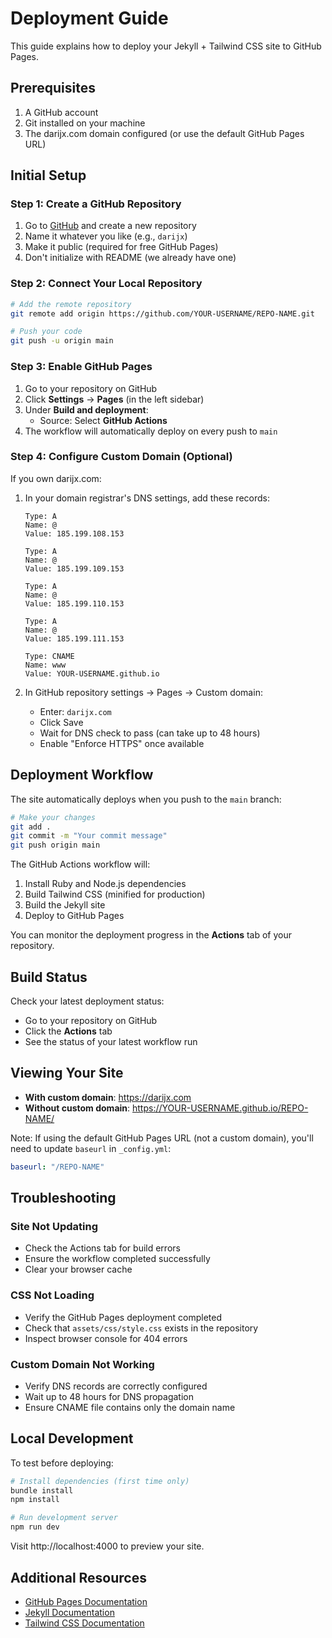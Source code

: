 # Deployment Guide

This guide explains how to deploy your Jekyll + Tailwind CSS site to GitHub Pages.

## Prerequisites

1. A GitHub account
2. Git installed on your machine
3. The darijx.com domain configured (or use the default GitHub Pages URL)

## Initial Setup

### Step 1: Create a GitHub Repository

1. Go to [GitHub](https://github.com) and create a new repository
2. Name it whatever you like (e.g., `darijx`)
3. Make it public (required for free GitHub Pages)
4. Don't initialize with README (we already have one)

### Step 2: Connect Your Local Repository

```bash
# Add the remote repository
git remote add origin https://github.com/YOUR-USERNAME/REPO-NAME.git

# Push your code
git push -u origin main
```

### Step 3: Enable GitHub Pages

1. Go to your repository on GitHub
2. Click **Settings** → **Pages** (in the left sidebar)
3. Under **Build and deployment**:
   - Source: Select **GitHub Actions**
4. The workflow will automatically deploy on every push to `main`

### Step 4: Configure Custom Domain (Optional)

If you own darijx.com:

1. In your domain registrar's DNS settings, add these records:
   ```
   Type: A
   Name: @
   Value: 185.199.108.153
   
   Type: A
   Name: @
   Value: 185.199.109.153
   
   Type: A
   Name: @
   Value: 185.199.110.153
   
   Type: A
   Name: @
   Value: 185.199.111.153
   
   Type: CNAME
   Name: www
   Value: YOUR-USERNAME.github.io
   ```

2. In GitHub repository settings → Pages → Custom domain:
   - Enter: `darijx.com`
   - Click Save
   - Wait for DNS check to pass (can take up to 48 hours)
   - Enable "Enforce HTTPS" once available

## Deployment Workflow

The site automatically deploys when you push to the `main` branch:

```bash
# Make your changes
git add .
git commit -m "Your commit message"
git push origin main
```

The GitHub Actions workflow will:
1. Install Ruby and Node.js dependencies
2. Build Tailwind CSS (minified for production)
3. Build the Jekyll site
4. Deploy to GitHub Pages

You can monitor the deployment progress in the **Actions** tab of your repository.

## Build Status

Check your latest deployment status:
- Go to your repository on GitHub
- Click the **Actions** tab
- See the status of your latest workflow run

## Viewing Your Site

- **With custom domain**: https://darijx.com
- **Without custom domain**: https://YOUR-USERNAME.github.io/REPO-NAME/

Note: If using the default GitHub Pages URL (not a custom domain), you'll need to update `baseurl` in `_config.yml`:

```yaml
baseurl: "/REPO-NAME"
```

## Troubleshooting

### Site Not Updating
- Check the Actions tab for build errors
- Ensure the workflow completed successfully
- Clear your browser cache

### CSS Not Loading
- Verify the GitHub Pages deployment completed
- Check that `assets/css/style.css` exists in the repository
- Inspect browser console for 404 errors

### Custom Domain Not Working
- Verify DNS records are correctly configured
- Wait up to 48 hours for DNS propagation
- Ensure CNAME file contains only the domain name

## Local Development

To test before deploying:

```bash
# Install dependencies (first time only)
bundle install
npm install

# Run development server
npm run dev
```

Visit http://localhost:4000 to preview your site.

## Additional Resources

- [GitHub Pages Documentation](https://docs.github.com/en/pages)
- [Jekyll Documentation](https://jekyllrb.com/docs/)
- [Tailwind CSS Documentation](https://tailwindcss.com/docs)

